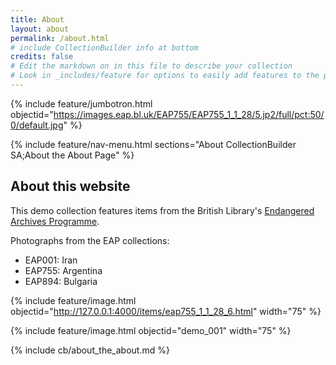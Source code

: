 ```yaml
---
title: About
layout: about
permalink: /about.html
# include CollectionBuilder info at bottom
credits: false
# Edit the markdown on in this file to describe your collection
# Look in _includes/feature for options to easily add features to the page
---
```


{% include feature/jumbotron.html objectid="https://images.eap.bl.uk/EAP755/EAP755_1_1_28/5.jp2/full/pct:50/0/default.jpg" %} 

{% include feature/nav-menu.html sections="About CollectionBuilder SA;About the About Page" %}

## About this website

This demo collection features items from the British Library's [Endangered Archives Programme](https://eap.bl.uk).
 
Photographs from the EAP collections:

- EAP001: Iran
- EAP755: Argentina
- EAP894: Bulgaria

{% include feature/image.html objectid="http://127.0.0.1:4000/items/eap755_1_1_28_6.html" width="75" %}

{% include feature/image.html objectid="demo_001" width="75" %} 

<!-- IMPORTANT!!! DELETE this comment and the include below when you are finished editing this page for your collection. The include below introduces about page features. They will show up on your collection's about page until you delete it.  -->
{% include cb/about_the_about.md %} 
